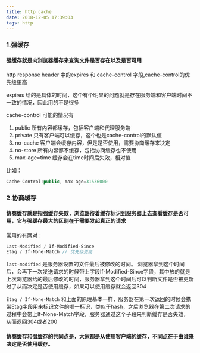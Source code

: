 ```yaml
---
title: http cache
date: 2018-12-05 17:39:03
tags: http
---
```


### 1.强缓存 

#### 强缓存就是向浏览器缓存来查询文件是否存在以及是否可用

http response header 中的expires 和 cache-control 字段,cache-control的优先级更高

expires 给的是具体的时间，这个有个明显的问题就是存在服务端和客户端时间不一致的情况，因此用的不是很多

cache-control 可能的情况有
    
 1. public 所有内容都缓存，包括客户端和代理服务端
 2. private 只有客户端可以缓存，这个也是cache-control的默认值
 3. no-cache 客户端会缓存内容，但是是否使用，需要协商缓存来决定
 4. no-store 所有内容都不缓存，包括协商缓存也不使用
 5. max-age=time 缓存会在time时间后失效，相对值

比如：

```javascript
Cache-Control:public, max-age=31536000
```


### 2.协商缓存
#### 协商缓存就是指强缓存失效，浏览器待着缓存标识到服务器上去查看缓存是否可用，它与强缓存最大的区别在于需要发起真正的请求

常用的有两对：

```javascript
Last-Modified / If-Modified-Since
Etag / If-None-Match // 优先级更高
```

```last-modified``` 是服务器设置的文件最后被修改的时间。
浏览器拿到这个时间后，会再下一次发送请求的时候带上字段If-Modified-Since字段，其中放的就是上次浏览器给的最后修改的时间，服务器拿到这个时间后可以判断文件是否被更新过了从而决定是否使用缓存，如果可以使用缓存就会返回304

```Etag / If-None-Match``` 和上面的原理基本一样，服务器在第一次返回的时候会携带Etag字段用来标识文件的唯一标识，类似于hash，之后浏览器在第二次请求的过程中会带上If-None-Match字段，服务器通过这个子段来判断缓存是否失效，从而返回304或者200


#### 协商缓存和强缓存的共同点是，大家都是从使用客户端的缓存，不同点在于由谁来决定是否使用缓存。


